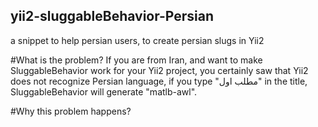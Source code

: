 ## yii2-sluggableBehavior-Persian
a snippet to help persian users, to create persian slugs in Yii2

#What is the problem?
If you are from Iran, and want to make SluggableBehavior work for your Yii2 project, you certainly saw that Yii2 does not recognize Persian language, if you type "مطلب اول" in the title, SluggableBehavior will generate "matlb-awl".

#Why this problem happens?
